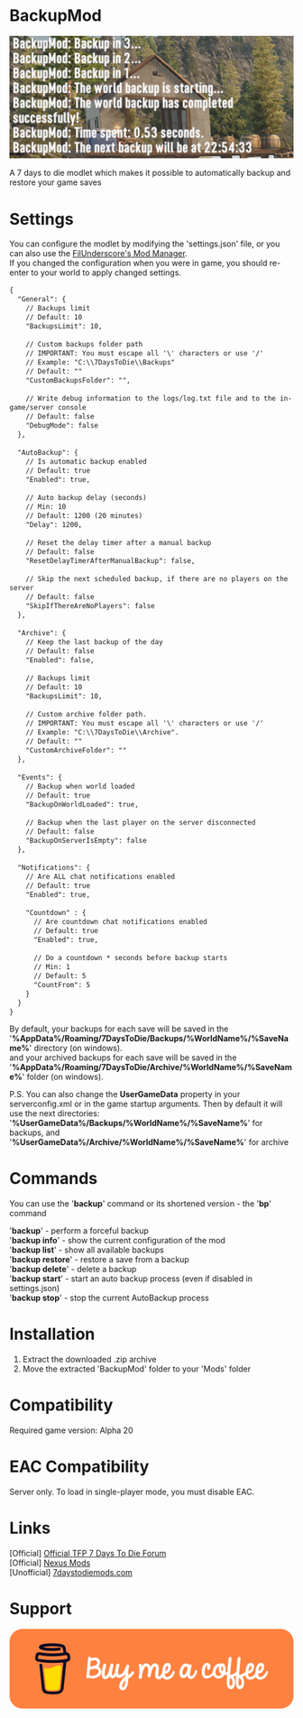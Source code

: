 # BackupMod
![BackupModDemonstrationScreenV1.1.2](docs/demo.png)

A 7 days to die modlet which makes it possible to automatically backup and restore your game saves

# Settings
You can configure the modlet by modifying the 'settings.json' file, or you can also use the [FilUnderscore's Mod Manager](https://github.com/FilUnderscore/ModManager/releases).  
If you changed the configuration when you were in game, you should re-enter to your world to apply changed settings.

```
{
  "General": {
    // Backups limit
    // Default: 10
    "BackupsLimit": 10,
    
    // Custom backups folder path
    // IMPORTANT: You must escape all '\' characters or use '/'
    // Example: "C:\\7DaysToDie\\Backups"
    // Default: ""
    "CustomBackupsFolder": "",
    
    // Write debug information to the logs/log.txt file and to the in-game/server console
    // Default: false
    "DebugMode": false
  },
  
  "AutoBackup": {
    // Is automatic backup enabled
    // Default: true
    "Enabled": true,
    
    // Auto backup delay (seconds)
    // Min: 10
    // Default: 1200 (20 minutes)
    "Delay": 1200,
    
    // Reset the delay timer after a manual backup
    // Default: false
    "ResetDelayTimerAfterManualBackup": false,

    // Skip the next scheduled backup, if there are no players on the server
    // Default: false
    "SkipIfThereAreNoPlayers": false
  },
  
  "Archive": {
    // Keep the last backup of the day
    // Default: false
    "Enabled": false,

    // Backups limit
    // Default: 10
    "BackupsLimit": 10,
    
    // Custom archive folder path.
    // IMPORTANT: You must escape all '\' characters or use '/'
    // Example: "C:\\7DaysToDie\\Archive".
    // Default: ""
    "CustomArchiveFolder": ""
  },
  
  "Events": {
    // Backup when world loaded
    // Default: true
    "BackupOnWorldLoaded": true,

    // Backup when the last player on the server disconnected
    // Default: false
    "BackupOnServerIsEmpty": false
  },
  
  "Notifications": {
    // Are ALL chat notifications enabled
    // Default: true
    "Enabled": true,

    "Countdown" : {
      // Are countdown chat notifications enabled
      // Default: true
      "Enabled": true,
      
      // Do a countdown * seconds before backup starts
      // Min: 1
      // Default: 5
      "CountFrom": 5
    }
  }
}
```
By default, your backups for each save will be saved in the '**%AppData%/Roaming/7DaysToDie/Backups/%WorldName%/%SaveName%**' directory (on windows).  
and your archived backups for each save will be saved in the '**%AppData%/Roaming/7DaysToDie/Archive/%WorldName%/%SaveName%**' folder (on windows).  

P.S. You can also change the **UserGameData** property in your serverconfig.xml or in the game startup arguments. Then by default it will use the next directories:
'**%UserGameData%/Backups/%WorldName%/%SaveName%**' for backups, and  
'**%UserGameData%/Archive/%WorldName%/%SaveName%**' for archive

# Commands
You can use the '**backup**' command or its shortened version - the '**bp**' command

'**backup**' - perform a forceful backup  
'**backup info**' - show the current configuration of the mod  
'**backup list**' - show all available backups  
'**backup restore**' - restore a save from a backup  
'**backup delete**' - delete a backup  
'**backup start**' - start an auto backup process (even if disabled in settings.json)  
'**backup stop**' - stop the current AutoBackup process  

# Installation
1. Extract the downloaded .zip archive
2. Move the extracted 'BackupMod' folder to your 'Mods' folder

# Compatibility
Required game version: Alpha 20

# EAC Compatibility
Server only. To load in single-player mode, you must disable EAC.

# Links
[Official] [Official TFP 7 Days To Die Forum](https://community.7daystodie.com/topic/28451-backup-mod/)  
[Official] [Nexus Mods](https://www.nexusmods.com/7daystodie/mods/2210)  
[Unofficial] [7daystodiemods.com](https://7daystodiemods.com/backup-mod/)

# Support
[!["Buy Me A Coffee"](docs/buymeacoffee.svg)](https://www.buymeacoffee.com/ntaklive)
